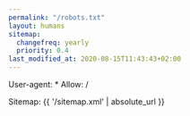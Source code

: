 ```yaml
---
permalink: "/robots.txt"
layout: humans
sitemap:
  changefreq: yearly
  priority: 0.4
last_modified_at: 2020-08-15T11:43:43+02:00
---
```


User-agent: *
Allow: /

Sitemap: {{ '/sitemap.xml' | absolute_url }}
